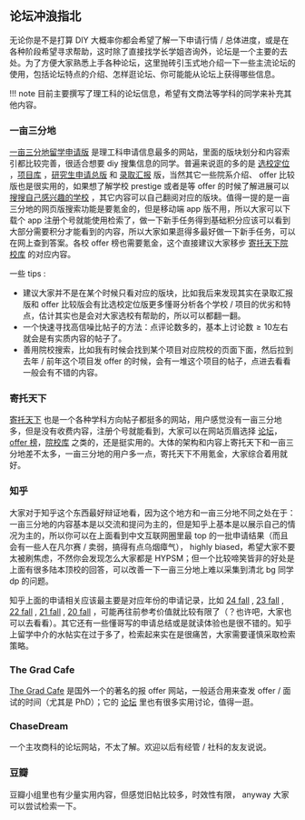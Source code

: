 
## 论坛冲浪指北

无论你是不是打算 DIY 大概率你都会希望了解一下申请行情 / 总体进度，或是在各种阶段希望寻求帮助，这时除了直接找学长学姐咨询外，论坛是一个主要的去处。为了方便大家熟悉上手各种论坛，这里抛砖引玉式地介绍一下一些主流论坛的使用，包括论坛特点的介绍、怎样逛论坛、你可能能从论坛上获得哪些信息。

!!! note
    目前主要撰写了理工科的论坛信息，希望有文商法等学科的同学来补充其他内容。

### 一亩三分地

[一亩三分地留学申请版](https://www.1point3acres.com/bbs/offer) 是理工科申请信息最多的网站，里面的版块划分和内容索引都比较完善，很适合想要 diy 搜集信息的同学。普遍来说逛的多的是 [选校定位](https://www.1point3acres.com/bbs/forum-79-1.html) ，[项目库](https://offer.1point3acres.com/db/programs/--) ，[研究生申请总版](https://www.1point3acres.com/bbs/forum-27-1.html) 和 [录取汇报](https://www.1point3acres.com/bbs/forum-82-1.html) 版，当然其它一些院系介绍、 offer 比较版也是很实用的，如果想了解学校 prestige 或者是等 offer 的时候了解进展可以 [搜搜自己感兴趣的学校](https://www.1point3acres.com/bbs/tag.html?category=2) ，其它内容可以自己翻阅对应的版块。值得一提的是一亩三分地的网页版搜索功能是要氪金的，但是移动端 app 版不用，所以大家可以下载个 app 注册个号就能使用检索了，做一下新手任务得到基础积分应该可以看到大部分需要积分才能看到的内容，所以大家如果逛得多最好做一下新手任务，可以在网上查到答案。各校 offer 榜也需要氪金，这个直接建议大家移步 [寄托天下院校库](https://schools.gter.net/) 的对应内容。

一些 tips :

-   建议大家并不是在某个时候只看对应的版块，比如我后来发现其实在录取汇报版和 offer 比较版会有比选校定位版更多懂哥分析各个学校 / 项目的优劣和特点，估计其实也是会对大家选校有帮助的，所以可以都翻一翻。
-   一个快速寻找高信噪比帖子的方法：点评论数多的，基本上讨论数$\geq 10$左右就会是有实质内容的帖子了。
-   善用院校搜索，比如我有时候会找到某个项目对应院校的页面下面，然后拉到去年 / 前年这个项目发 offer 的时候，会有一堆这个项目的帖子，点进去看看一般会有不错的内容。

### 寄托天下

[寄托天下](https://bbs.gter.net/) 也是一个各种学科方向帖子都挺多的网站，用户感觉没有一亩三分地多，但是没有收费内容，注册个号就能看到，大家可以在网站页眉选择 [论坛](https://bbs.gter.net/)，[offer 榜](https://offer.gter.net/)，[院校库](https://schools.gter.net/) 之类的，还是挺实用的。大体的架构和内容上寄托天下和一亩三分地差不太多，一亩三分地的用户多一点，寄托天下不用氪金，大家综合着用就好。

### 知乎

大家对于知乎这个东西最好辩证地看，因为这个地方和一亩三分地不同之处在于：一亩三分地的内容基本是以交流和提问为主的，但是知乎上基本是以展示自己的情况为主的，所以你可以在上面看到中文互联网圈里最 top 的一批申请结果（而且会有一些人在凡尔赛 / 卖弱，搞得有点乌烟瘴气）， highly biased，希望大家不要太被刷焦虑，不然你会发现怎么大家都是 HYPSM；但一个比较啼笑皆非的好处是上面有很多陆本顶校的回答，可以改善一下一亩三分地上难以采集到清北 bg 同学 dp 的问题。

知乎上面的申请相关应该最主要是对应年份的申请记录，比如 [24 fall](https://www.zhihu.com/question/443613502/answer/2818895221) , [23 fall](https://www.zhihu.com/question/360515552) , [22 fall](https://www.zhihu.com/question/379814619) , [21 fall](https://www.zhihu.com/question/357928233/answer/1668324597) , [20 fall](https://www.zhihu.com/question/318624725/answer/1265464156) ，可能再往前参考价值就比较有限了（？也许吧，大家也可以去看看）。其它还有一些懂哥写的申请总结或是就读体验也是很不错的。知乎上留学中介的水帖实在过于多了，检索起来实在是很痛苦，大家需要谨慎采取检索策略。


### The Grad Cafe

[The Grad Cafe](https://www.thegradcafe.com/) 是国外一个的著名的报 offer 网站，一般适合用来查发 offer / 面试的时间（尤其是 PhD）；它的 [论坛](https://forum.thegradcafe.com/) 里也有很多实用讨论，值得一逛。

### ChaseDream

一个主攻商科的论坛网站，不太了解。欢迎以后有经管 / 社科的友友说说。

### 豆瓣

豆瓣小组里也有少量实用内容，但感觉旧帖比较多，时效性有限， anyway 大家可以尝试检索一下。
